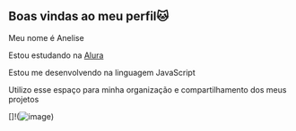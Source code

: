 ## Boas vindas ao meu perfil🐱

Meu nome é Anelise

Estou estudando na [Alura](https://www.alura.com.br)

Estou me desenvolvendo na linguagem JavaScript

Utilizo esse espaço para minha organização e compartilhamento dos meus projetos


[]!(![image](https://github.com/user-attachments/assets/c317c0ce-1226-4332-9d41-96e249e075fb))

